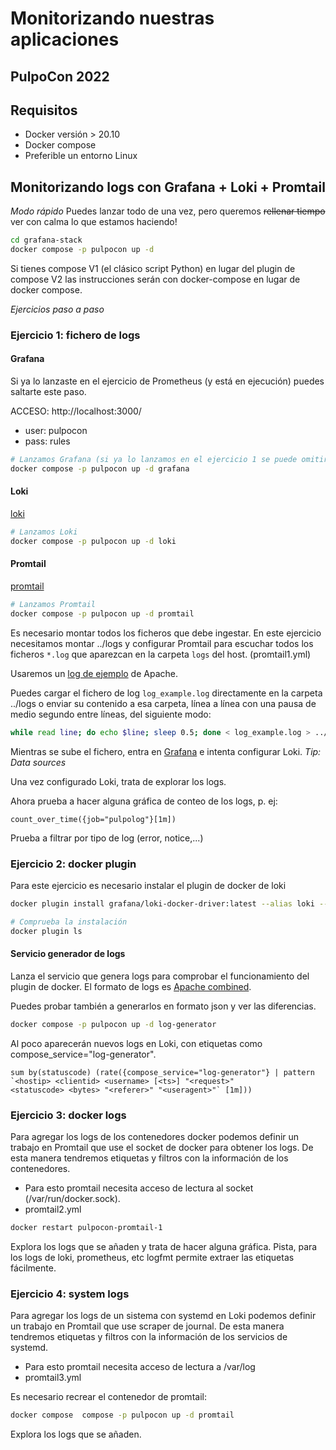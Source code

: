 # Monitorizando nuestras aplicaciones
## PulpoCon 2022

## Requisitos

- Docker versión > 20.10
- Docker compose
- Preferible un entorno Linux

## Monitorizando logs con Grafana + Loki + Promtail

*Modo rápido*
Puedes lanzar todo de una vez, pero queremos ~~rellenar tiempo~~ ver con calma lo que estamos haciendo!

```bash
cd grafana-stack
docker compose -p pulpocon up -d
```

Si tienes compose V1 (el clásico script Python) en lugar del plugin de compose V2 las instrucciones serán con 
docker-compose en lugar de docker compose.

*Ejercicios paso a paso*

### Ejercicio 1: fichero de logs

#### Grafana

Si ya lo lanzaste en el ejercicio de Prometheus (y está en ejecución) puedes saltarte este paso. 

ACCESO:
http://localhost:3000/
- user: pulpocon
- pass: rules

```bash
# Lanzamos Grafana (si ya lo lanzamos en el ejercicio 1 se puede omitir)
docker compose -p pulpocon up -d grafana
```
#### Loki

[loki](https://grafana.com/oss/loki/)

```bash
# Lanzamos Loki
docker compose -p pulpocon up -d loki
```

#### Promtail

[promtail](https://grafana.com/docs/loki/latest/clients/promtail/)

```bash
# Lanzamos Promtail
docker compose -p pulpocon up -d promtail
```

Es necesario montar todos los ficheros que debe ingestar. En este ejercicio necesitamos montar ../logs y configurar 
Promtail para escuchar todos los ficheros `*.log` que aparezcan en la carpeta `logs` del host. (promtail1.yml)

Usaremos un [log de ejemplo](https://github.com/logpai/loghub/tree/master/Apache) de Apache.

Puedes cargar el fichero de log `log_example.log` directamente en la carpeta ../logs o enviar su contenido a esa 
carpeta, línea a línea con una pausa de medio segundo entre líneas, del siguiente modo:
```bash
while read line; do echo $line; sleep 0.5; done < log_example.log > ../logs/test.log
```

Mientras se sube el fichero, entra en [Grafana](http://localhost:3000) e intenta configurar Loki. _Tip: Data sources_

Una vez configurado Loki, trata de explorar los logs.

Ahora prueba a hacer alguna gráfica de conteo de los logs, p. ej:
```promql
count_over_time({job="pulpolog"}[1m])
```
Prueba a filtrar por tipo de log (error, notice,...)

### Ejercicio 2: docker plugin

Para este ejercicio es necesario instalar el plugin de docker de loki

```bash
docker plugin install grafana/loki-docker-driver:latest --alias loki --grant-all-permissions

# Comprueba la instalación
docker plugin ls
```

#### Servicio generador de logs

Lanza el servicio que genera logs para comprobar el funcionamiento del plugin de docker. 
El formato de logs es [Apache combined](http://fileformats.archiveteam.org/wiki/Combined_Log_Format).
 
Puedes probar también a generarlos en formato json y ver las diferencias.

```bash
docker compose -p pulpocon up -d log-generator
```

Al poco aparecerán nuevos logs en Loki, con etiquetas como compose_service="log-generator".
```promql
sum by(statuscode) (rate({compose_service="log-generator"} | pattern `<hostip> <clientid> <username> [<ts>] "<request>" 
<statuscode> <bytes> "<referer>" "<useragent>"` [1m]))
```

### Ejercicio 3: docker logs

Para agregar los logs de los contenedores docker podemos definir un trabajo en Promtail que use el socket de docker 
para obtener los logs. De esta manera tendremos etiquetas y filtros con la información de los contenedores.
- Para esto promtail necesita acceso de lectura al socket (/var/run/docker.sock).
- promtail2.yml

```bash
docker restart pulpocon-promtail-1
```

Explora los logs que se añaden y trata de hacer alguna gráfica. Pista, para los logs de loki, prometheus, etc logfmt 
permite extraer las etiquetas fácilmente.

### Ejercicio 4: system logs

Para agregar los logs de un sistema con systemd en Loki podemos definir un trabajo en Promtail que use scraper de 
journal. De esta manera tendremos etiquetas y filtros con la información de los servicios de systemd.
- Para esto promtail necesita acceso de lectura a /var/log
- promtail3.yml

Es necesario recrear el contenedor de promtail:

```bash
docker compose  compose -p pulpocon up -d promtail
```

Explora los logs que se añaden.

